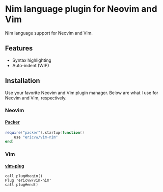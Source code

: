 # Nim language plugin for Neovim and Vim

Nim language support for Neovim and Vim.

## Features

- Syntax highlighting
- Auto-indent (WIP)

## Installation

Use your favorite Neovim and Vim plugin manager. Below are what I use for
Neovim and Vim, respectively.

### Neovim

#### [Packer](https://github.com/wbthomason/packer.nvim)

```lua
require("packer").startup(function()
    use "ericvw/vim-nim"
end)
```

### Vim

#### [vim-plug](https://github.com/junegunn/vim-plug)

``` vim
call plug#begin()
Plug 'ericvw/vim-nim'
call plug#end()
```

<!--
vim: spell
->
